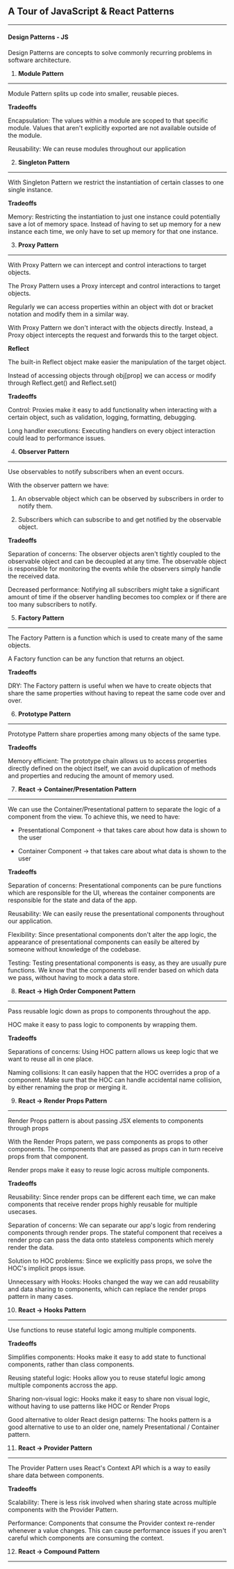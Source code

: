 ## A Tour of JavaScript & React Patterns

---

#### Design Patterns - JS

Design Patterns are concepts to solve commonly recurring problems in software architecture.

1. **Module Pattern**

---

Module Pattern splits up code into smaller, reusable pieces.

**Tradeoffs**

Encapsulation: The values within a module are scoped to that specific module. Values that aren't explicitly exported are not available outside of the module.

Reusability: We can reuse modules throughout our application

2. **Singleton Pattern**

---

With Singleton Pattern we restrict the instantiation of certain classes to one single instance.

**Tradeoffs**

Memory: Restricting the instantiation to just one instance could potentially save a lot of memory space. Instead of having to set up memory for a new instance each time, we only have to set up memory for that one instance.

3. **Proxy Pattern**

---

With Proxy Pattern we can intercept and control interactions to target objects.

The Proxy Pattern uses a Proxy intercept and control interactions to target objects.

Regularly we can access properties within an object with dot or bracket notation and modify them in a similar way.

With Proxy Pattern we don't interact with the objects directly. Instead, a Proxy object intercepts the request and forwards this to the target object.

**Reflect**

The built-in Reflect object make easier the manipulation of the target object.

Instead of accessing objects through obj[prop] we can access or modify through Reflect.get() and Reflect.set()

**Tradeoffs**

Control: Proxies make it easy to add functionality when interacting with a certain object, such as validation, logging, formatting, debugging.

Long handler executions: Executing handlers on every object interaction could lead to performance issues.

4. **Observer Pattern**

---

Use observables to notify subscribers when an event occurs.

With the observer pattern we have:

1. An observable object which can be observed by subscribers in order to notify them.

2. Subscribers which can subscribe to and get notified by the observable object.

**Tradeoffs**

Separation of concerns: The observer objects aren't tightly coupled to the observable object and can be decoupled at any time. The observable object is responsible for monitoring the events while the observers simply handle the received data.

Decreased performance: Notifying all subscribers might take a significant amount of time if the observer handling becomes too complex or if there are too many subscribers to notify.

5. **Factory Pattern**

---

The Factory Pattern is a function which is used to create many of the same objects.

A Factory function can be any function that returns an object.

**Tradeoffs**

DRY: The Factory pattern is useful when we have to create objects that share the same properties without having to repeat the same code over and over.

6. **Prototype Pattern**

---

Prototype Pattern share properties among many objects of the same type.

**Tradeoffs**

Memory efficient: The prototype chain allows us to access properties directly defined on the object itself, we can avoid duplication of methods and properties and reducing the amount of memory used.

7. **React -> Container/Presentation Pattern**

---

We can use the Container/Presentational pattern to separate the logic of a component from the view. To achieve this, we need to have:

- Presentational Component -> that takes care about how data is shown to the user

- Container Component -> that takes care about what data is shown to the user

**Tradeoffs**

Separation of concerns: Presentational components can be pure functions which are responsible for the UI, whereas the container components are responsible for the state and data of the app.

Reusability: We can easily reuse the presentational components throughout our application.

Flexibility: Since presentational components don't alter the app logic, the appearance of presentational components can easily be altered by someone without knowledge of the codebase.

Testing: Testing presentational components is easy, as they are usually pure functions. We know that the components will render based on which data we pass, without having to mock a data store.

8. **React -> High Order Component Pattern**

---

Pass reusable logic down as props to components throughout the app.

HOC make it easy to pass logic to components by wrapping them.

**Tradeoffs**

Separations of concerns: Using HOC pattern allows us keep logic that we want to reuse all in one place.

Naming collisions: It can easily happen that the HOC overrides a prop of a component. Make sure that the HOC can handle accidental name collision, by either renaming the prop or merging it.

9. **React -> Render Props Pattern**

---

Render Props pattern is about passing JSX elements to components through props

With the Render Props patern, we pass components as props to other components. The components that are passed as props can in turn receive props from that component.

Render props make it easy to reuse logic across multiple components.

**Tradeoffs**

Reusability: Since render props can be different each time, we can make components that receive render props highly reusable for multiple usecases.

Separation of concerns: We can separate our app's logic from rendering components through render props. The stateful component that receives a render prop can pass the data onto stateless components which merely render the data.

Solution to HOC problems: Since we explicitly pass props, we solve the HOC's implicit props issue.

Unnecessary with Hooks: Hooks changed the way we can add reusability and data sharing to components, which can replace the render props pattern in many cases.

10. **React -> Hooks Pattern**

---

Use functions to reuse stateful logic among multiple components.

**Tradeoffs**

Simplifies components: Hooks make it easy to add state to functional components, rather than class components.

Reusing stateful logic: Hooks allow you to reuse stateful logic among multiple components accross the app.

Sharing non-visual logic: Hooks make it easy to share non visual logic, without having to use patterns like HOC or Render Props

Good alternative to older React design patterns: The hooks pattern is a good alternative to use to an older one, namely Presentational / Container pattern.

11. **React -> Provider Pattern**

---

The Provider Pattern uses React's Context API which is a way to easily share data between components.

**Tradeoffs**

Scalability: There is less risk involved when sharing state across multiple components with the Provider Pattern.

Performance: Components that consume the Provider context re-render whenever a value changes. This can cause performance issues if you aren't careful which components are consuming the context.

12. **React -> Compound Pattern**

---
